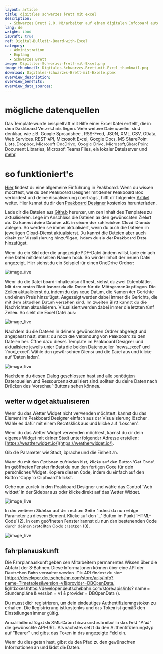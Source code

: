```yaml
---
layout: article
title: digitales schwarzes brett mit excel
description: 
  - Schwarzes Brett 2.0. Mitarbeiter auf einem digitalen Infoboard automatisiert auf dem Laufenden halten. Egal ob es dabei um allgemeine Mitarbeiterinformationen, einen Newsticker, den Speiseplan in der Mensa, Schichtpläne, Ankündigungen oder aber Raumbelegungspläne am Empfang geht, du bleibst hinsichtlich der Medienformate, Darstellung und Inhalte völlig flexibel. Alle News, Bilder und PDF-Dokumente können über einen OneDrive Order verwaltet werden. Mit diesem Template steht deiner individuellen Digital Signage Anwendung nichts mehr im Weg.
lang: de
weight: 1900
isDraft: true
ref: Digital-Bulletin-Board-with-Excel
category:
  - Administration
  - Empfang
  - Schwarzes Brett
image: Digitales-Schwarzes-Brett-mit-Excel.png
image_thumbnail: Digitales-Schwarzes-Brett-mit-Excel_thumbnail.png
download: Digitales-Schwarzes-Brett-mit-Excele.pbmx
overview_description:
overview_benefits:
overview_data_sources:
---
```


# mögliche datenquellen

Das Template wurde beispielhaft mit Hilfe einer Excel Datei erstellt, die in dem Dashboard Verzeichnis liegen. Viele weitere Datenquellen sind denkbar, wie z.B. Google Spreadsheet, RSS-Feed, JSON, XML, CSV, OData, Web Services, REST-API, Microsoft Excel, Google Docs, MS SharePoint Lists, Dropbox, Microsoft OneDrive, Google Drive, Microsoft,SharePoint Document Libraries, Microsoft Teams Files, ein lokaler Dateiserver und [mehr](https://peakboard.com/datenanbindungen/).

# so funktioniert's

[Hier](https://peakboard.rocks/erste-schritte) findest du eine allgemeine Einführung in Peakboard. Wenn du wissen möchtest, wie du den Peakboard Designer mit deiner Peakboard Box verbindest und deine Visualisierung überträgst, hilft dir folgender [Artikel](https://peakboard.rocks/anschliessen) weiter. Hier kannst du dir den [Peakboard Designer](https://peakboard.com/peakboard-designer/?utm_campaign=templates&utm_medium=description_link&utm_source=templates_overview) kostenlos herunterladen.

Lade dir die Dateien aus [Github](https://github.com/Peakboard/peakboard-templates.github.io/tree/master/_templates/Digital-Bulletin-Board-with-Excel/data-files) herunter, um den Inhalt des Templates zu aktualisieren. Lege im Anschluss die Dateien an den gewünschten Zielort ab. Du kannst deine Dateien z.B. in einem der zahlreichen Cloud-Dienste ablegen. So werden sie immer aktualisiert, wenn du auch die Dateien im jeweiligen Cloud-Dienst aktualisierst. Du kannst die Dateien aber auch direkt zur Visualisierung hinzufügen, indem du sie der Peakboard Datei hinzufügst.

Wenn du ein Bild oder die angezeigte PDF-Datei ändern willst, lade einfach eine Datei mit demselben Namen hoch. So wir der Inhalt der neuen Datei angezeigt. Hier siehst du ein Beispiel für einen OneDrive Ordner:

![image_live](img/OneDrive-Data-Overview.png)

Wenn du die Datei board-inhalte.xlsx öffnest, siehst du zwei Datenblätter. Mit dem ersten Blatt kannst du die Daten für die Mittagsmenüs pflegen. Die Zeilen aktualisierst du, indem du das neue Datum, die Namen der Gerichte und einen Preis hinzufügst. Angezeigt werden dabei immer die Gerichte, die mit dem aktuellen Datum versehen sind. Im zweiten Blatt kannst du die Nachrichten aktualisieren. Visualisiert werden dabei immer die letzten fünf Zeilen. So sieht die Excel Datei aus:

![image_live](img/Excel-Data-Structure.png)

Nachdem du die Dateien in deinem gewünschten Ordner abgelegt und angepasst hast, stellst du noch die Verbindung von Peakboard zu den Dateien her. Öffne dazu dieses Template im Peakboard Designer und aktualisiere jeweils unter Data die beiden Datenquellen ‘news_excel’ und ‘food_excel’. Wähle den gewünschten Dienst und die Datei aus und klicke auf ‘Daten laden’.

![image_live](img/Excel-Data-Source-Selection.png)

Nachdem du diesen Dialog geschlossen hast und alle benötigten Datenquellen und Ressourcen aktualisiert sind, solltest du deine Daten nach Drücken des ‘Vorschau’-Buttons sehen können.

## wetter widget aktualisieren
Wenn du das Wetter Widget nicht verwenden möchtest, kannst du das Element im Peakboard Designer einfach aus der Visualisierung löschen. Wähle es dafür mit einem Rechtsklick aus und klicke auf ‘Löschen’.

Wenn du das Wetter Widget verwenden möchtest, kannst du dir dein eigenes Widget mit deiner Stadt unter folgender Adresse erstellen: [https://weatherwidget.io/](https://weatherwidget.io/).

Gib die Parameter wie Stadt, Sprache und die Einheit an.

Wenn du mit den Optionen zufrieden bist, klicke auf den Button ‘Get Code’. Im geöffneten Fenster findest du nun den fertigen Code für dein persönliches Widget. Kopiere diesen Code, indem du einfach auf den Button ‘Copy to Clipboard’ klickst.

Gehe nun zurück in den Peakboard Designer und wähle das Control ‘Web widget’ in der Sidebar aus oder klicke direkt auf das Wetter Widget.

![image_live](img/select_weather_widget.gif)

In der weiteren Sidebar auf der rechten Seite findest du nun einige Parameter zu diesem Element. Klicke auf den ‘…’ Button im Punkt ‘HTML-Code’ (2). In dem geöffneten Fenster kannst du nun den bestehenden Code durch deinen erstellten Code ersetzen (3).

![image_live](img/web_widget_code.png)


## fahrplanauskunft
Die Fahrplanauskunft geben den Mitarbeitern permanentes Wissen über die Abfahrt der S-Bahnen. Diese Informationen können über eine API der Deutschen Bahn verwaltet werden. Die API findest du hier: [https://developer.deutschebahn.com/store/apis/info?name=Timetables&version=v1&provider=DBOpenData/ lightboxes(https://developer.deutschebahn.com/store/apis/info? name = Stundenpläne & version = v1 & provider = DBOpenData /).

Du musst dich registrieren, um dein eindeutiges Authentifizierungstoken zu erhalten. Die Registrierung ist kostenlos und das Token ist gemäß den Einstellungen immer gültig.

Anschließend fügst du XML-Daten hinzu und schreibst in das Feld "Pfad" die gewünschte API-URL. Als nächstes setzt du den Authentifizierungstyp auf "Bearer" und gibst das Token in das angezeigte Feld ein.

Wenn du dies getan hast, gibst du den Pfad zu den gewünschten Informationen an und lädst die Daten.